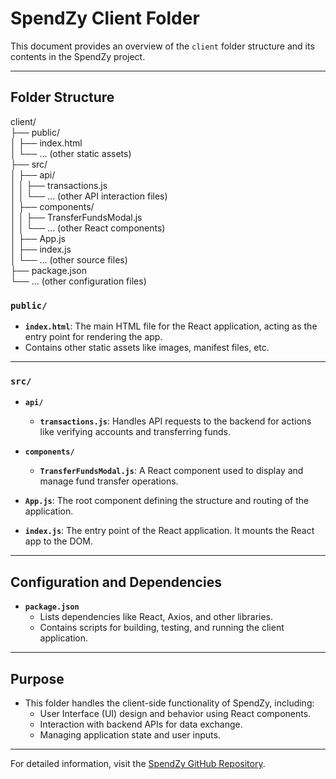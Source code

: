 # SpendZy Client Folder

This document provides an overview of the `client` folder structure and its contents in the SpendZy project.

---

## Folder Structure

client/  
├── public/  
│   ├── index.html  
│   └── ... (other static assets)  
├── src/  
│   ├── api/  
│   │   ├── transactions.js  
│   │   └── ... (other API interaction files)  
│   ├── components/  
│   │   ├── TransferFundsModal.js  
│   │   └── ... (other React components)  
│   ├── App.js  
│   ├── index.js  
│   └── ... (other source files)  
├── package.json  
└── ... (other configuration files)  

### `public/`
- **`index.html`**: The main HTML file for the React application, acting as the entry point for rendering the app.
- Contains other static assets like images, manifest files, etc.

---

### `src/`
- **`api/`**
  - **`transactions.js`**: Handles API requests to the backend for actions like verifying accounts and transferring funds.

- **`components/`**
  - **`TransferFundsModal.js`**: A React component used to display and manage fund transfer operations.

- **`App.js`**: The root component defining the structure and routing of the application.
- **`index.js`**: The entry point of the React application. It mounts the React app to the DOM.

---

## Configuration and Dependencies
- **`package.json`**
  - Lists dependencies like React, Axios, and other libraries.
  - Contains scripts for building, testing, and running the client application.

---

## Purpose
- This folder handles the client-side functionality of SpendZy, including:
  - User Interface (UI) design and behavior using React components.
  - Interaction with backend APIs for data exchange.
  - Managing application state and user inputs.

---

For detailed information, visit the [SpendZy GitHub Repository](https://github.com/githubShreyas01/SpendZy).
